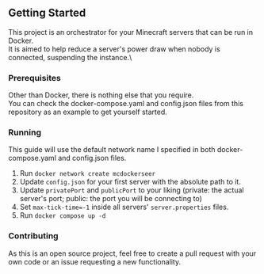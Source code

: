 ## Getting Started

This project is an orchestrator for your Minecraft servers that can be run in Docker.\
It is aimed to help reduce a server's power draw when nobody is connected, suspending the instance.\

### Prerequisites

Other than Docker, there is nothing else that you require.\
You can check the docker-compose.yaml and config.json files from this repository as an example to get yourself started.

### Running

This guide will use the default network name I specified in both docker-compose.yaml and config.json files.

1. Run `docker network create mcdockerseer`
2. Update `config.json` for your first server with the absolute path to it.
3. Update `privatePort` and `publicPort` to your liking (private: the actual server's port; public: the port you will be
   connecting to)
4. Set `max-tick-time=-1` inside all servers' `server.properties` files.
5. Run `docker compose up -d`

### Contributing

As this is an open source project, feel free to create a pull request with your own code or an issue requesting a new
functionality.
